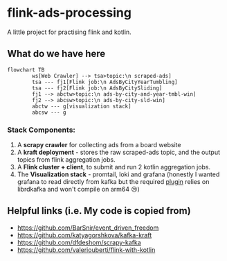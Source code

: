 # flink-ads-processing
A little project for practising flink and kotlin.

## What do we have here
```mermaid
flowchart TB
        ws[Web Crawler] --> tsa>topic:\n scraped-ads]
        tsa --- fj1[Flink job:\n AdsByCityYearTumbling]
        tsa --- fj2[Flink job:\n AdsByCitySliding]
        fj1 --> abctw>topic:\n ads-by-city-and-year-tmbl-win]
        fj2 --> abcsw>topic:\n ads-by-city-sld-win]
        abctw --- g[visualization stack]
        abcsw --- g
```
### Stack Components:
1. A **scrapy crawler** for collecting ads from a board website
2. A **kraft deployment** - stores the raw scraped-ads topic, and the output topics from flink aggregation jobs.
3. A **Flink cluster + client**, to submit and run 2 kotlin aggregation jobs.
4. The **Visualization stack** - promtail, loki and grafana (honestly I wanted grafana to read directly from kafka but the required [plugin](https://github.com/hoptical/grafana-kafka-datasource) relies on librdkafka and won't compile on arm64 :cry:)

## Helpful links (i.e. My code is copied from)
- https://github.com/BarSnir/event_driven_freedom
- https://github.com/katyagorshkova/kafka-kraft
- https://github.com/dfdeshom/scrapy-kafka
- https://github.com/valeriouberti/flink-with-kotlin


